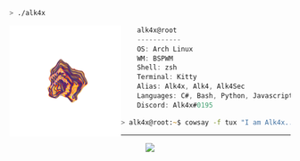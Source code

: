 ```zsh
> ./alk4x
```

<img align="left" src="https://raw.githubusercontent.com/nishst/nishst/main/assets/cube.png?token=AQJEVOJEKGFTZ2NZ5G7KQOLBKEPKG" alt="alk4.png" width="200"/>

```csharp
    alk4x@root
    -----------
    OS: Arch Linux
    WM: BSPWM
    Shell: zsh
    Terminal: Kitty
    Alias: Alk4x, Alk4, Alk4Sec
    Languages: C#, Bash, Python, Javascript
    Discord: Alk4x#0195
```
```zsh
> alk4x@root:~$ cowsay -f tux "I am Alk4x..."
```
---
<div align='center'>
    <img src="https://github-readme-stats.vercel.app/api/top-langs/?username=alk4sec&exclude_repo=eslint-config&theme=dracula">
 </div>
